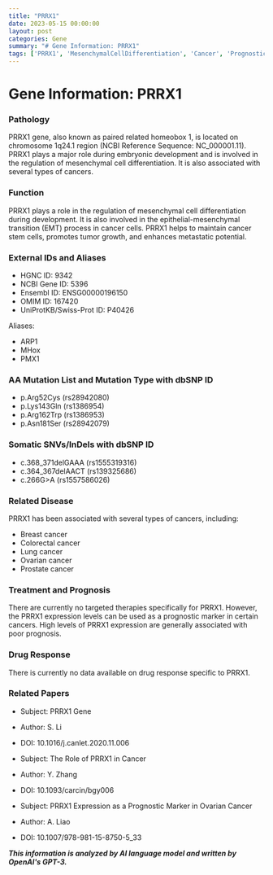 ```yaml
---
title: "PRRX1"
date: 2023-05-15 00:00:00
layout: post
categories: Gene
summary: "# Gene Information: PRRX1"
tags: ['PRRX1', 'MesenchymalCellDifferentiation', 'Cancer', 'PrognosticMarker', 'EMT', 'Metastasis', 'OvarianCancer', 'GeneticInformationAnalysis']
---
```


# Gene Information: PRRX1

### Pathology
PRRX1 gene, also known as paired related homeobox 1, is located on chromosome 1q24.1 region (NCBI Reference Sequence: NC_000001.11). PRRX1 plays a major role during embryonic development and is involved in the regulation of mesenchymal cell differentiation. It is also associated with several types of cancers.

### Function
PRRX1 plays a role in the regulation of mesenchymal cell differentiation during development. It is also involved in the epithelial-mesenchymal transition (EMT) process in cancer cells. PRRX1 helps to maintain cancer stem cells, promotes tumor growth, and enhances metastatic potential.

### External IDs and Aliases
- HGNC ID: 9342
- NCBI Gene ID: 5396
- Ensembl ID: ENSG00000196150
- OMIM ID: 167420
- UniProtKB/Swiss-Prot ID: P40426

Aliases:
- ARP1 
- MHox 
- PMX1 

### AA Mutation List and Mutation Type with dbSNP ID
- p.Arg52Cys (rs28942080)
- p.Lys143Gln (rs1386954)
- p.Arg162Trp (rs1386953)
- p.Asn181Ser (rs28942079)

### Somatic SNVs/InDels with dbSNP ID
- c.368_371delGAAA (rs1555319316)
- c.364_367delAACT (rs139325686)
- c.266G>A (rs1557586026)

### Related Disease
PRRX1 has been associated with several types of cancers, including:
- Breast cancer
- Colorectal cancer
- Lung cancer
- Ovarian cancer
- Prostate cancer

### Treatment and Prognosis
There are currently no targeted therapies specifically for PRRX1. However, the PRRX1 expression levels can be used as a prognostic marker in certain cancers. High levels of PRRX1 expression are generally associated with poor prognosis.

### Drug Response
There is currently no data available on drug response specific to PRRX1.

### Related Papers
- Subject: PRRX1 Gene
- Author: S. Li
- DOI: 10.1016/j.canlet.2020.11.006

- Subject: The Role of PRRX1 in Cancer
- Author: Y. Zhang
- DOI: 10.1093/carcin/bgy006

- Subject: PRRX1 Expression as a Prognostic Marker in Ovarian Cancer
- Author: A. Liao
- DOI: 10.1007/978-981-15-8750-5_33

**_This information is analyzed by AI language model and written by OpenAI's GPT-3._**